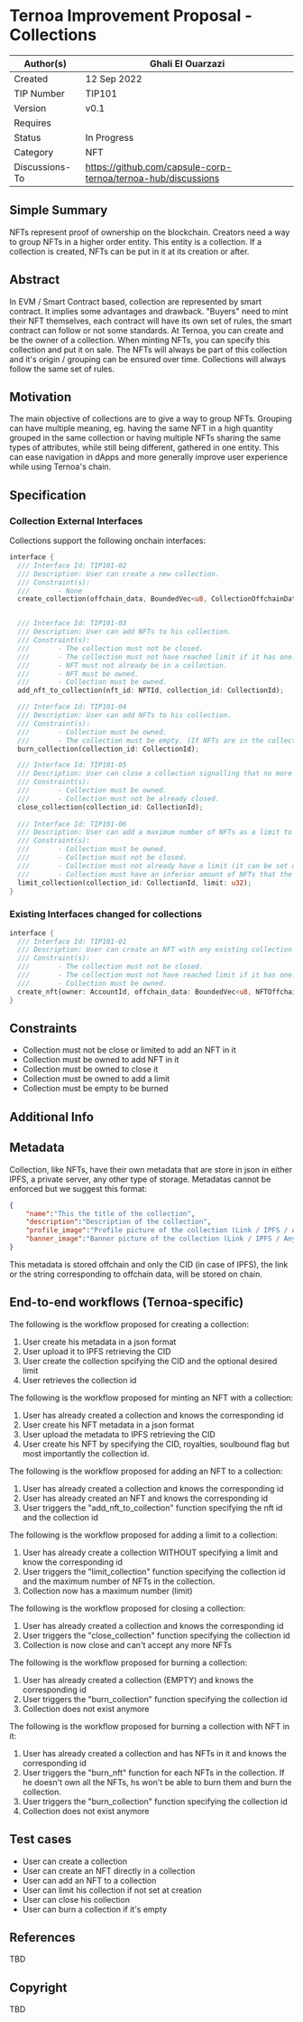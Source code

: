 # Ternoa Improvement Proposal - Collections

| Author(s)      | Ghali El Ouarzazi |
| ----------- | ----------- |
| Created   | 12 Sep 2022       |
| TIP Number   | TIP101       |
| Version   | v0.1       |
| Requires   | <Link to Basic NFT TIP here>       |
| Status | In Progress       |
| Category   | NFT       |
| Discussions-To   | https://github.com/capsule-corp-ternoa/ternoa-hub/discussions     |


## Simple Summary

NFTs represent proof of ownership on the blockchain. Creators need a way to group NFTs in a higher order entity. This entity is a collection. If a collection is created, NFTs can be put in it at its creation or after.

## Abstract

In EVM / Smart Contract based, collection are represented by smart contract. It implies some advantages and drawback. "Buyers" need to mint their NFT themselves, each contract will have its own set of rules, the smart contract can follow or not some standards.
At Ternoa, you can create and be the owner of a collection. When minting NFTs, you can specify this collection and put it on sale. The NFTs will always be part of this collection and it's origin / grouping can be ensured over time. Collections will always follow the same set of rules.

## Motivation

The main objective of collections are to give a way to group NFTs. Grouping can have multiple meaning, eg. having the same NFT in a high quantity grouped in the same collection or having multiple NFTs sharing the same types of attributes, while still being different, gathered in one entity. This can ease navigation in dApps and more generally improve user experience while using Ternoa's chain.

## Specification

### Collection External Interfaces
Collections support the following onchain interfaces:
```rust
interface { 
  /// Interface Id: TIP101-02
  /// Description: User can create a new collection.
  /// Constraint(s): 
  ///		- None
  create_collection(offchain_data, BoundedVec<u8, CollectionOffchainDataLimit>, limit: Option<u32>);


  /// Interface Id: TIP101-03
  /// Description: User can add NFTs to his collection.
  /// Constraint(s):  
  ///		- The collection must not be closed.
  ///		- The collection must not have reached limit if it has one.
  ///		- NFT must not already be in a collection.
  ///		- NFT must be owned.
  ///		- Collection must be owned.
  add_nft_to_collection(nft_id: NFTId, collection_id: CollectionId);

  /// Interface Id: TIP101-04
  /// Description: User can add NFTs to his collection.
  /// Constraint(s):  
  ///		- Collection must be owned.
  ///		- The collection must be empty. (If NFTs are in the collection, they need to be burned)
  burn_collection(collection_id: CollectionId);

  /// Interface Id: TIP101-05
  /// Description: User can close a collection signalling that no more NFTs will be added in the collection.
  /// Constraint(s):  
  ///		- Collection must be owned.
  ///		- Collection must not be already closed.
  close_collection(collection_id: CollectionId);
  
  /// Interface Id: TIP101-06
  /// Description: User can add a maximum number of NFTs as a limit to his collection. Once the collection reaches that number of collection, it will be considered limited (complete)
  /// Constraint(s):  
  ///		- Collection must be owned.
  ///		- Collection must not be closed.
  ///		- Collection must not already have a limit (it can be set on collection creation).
  ///		- Collection must have an inferior amount of NFTs that the speified limit.
  limit_collection(collection_id: CollectionId, limit: u32);
}
```

### Existing Interfaces changed for collections
```rust
interface {
  /// Interface Id: TIP101-01
  /// Description: User can create an NFT with any existing collection he owns.
  /// Constraint(s): 
  ///		- The collection must not be closed.
  ///		- The collection must not have reached limit if it has one.
  ///		- Collection must be owned.
  create_nft(owner: AccountId, offchain_data: BoundedVec<u8, NFTOffchainDataLimit>, royalty: Permill, collection_id: Option<CollectionId>, is_soulbound: bool);
}
```

## Constraints

 - Collection must not be close or limited to add an NFT in it
 - Collection must be owned to add NFT in it
 - Collection must be owned to close it
 - Collection must be owned to add a limit
 - Collection must be empty to be burned

## Additional Info

## Metadata

Collection, like NFTs, have their own metadata that are store in json in either IPFS, a private server, any other type of storage. Metadatas cannot be enforced but we suggest this format:
```json
{
	"name":"This the title of the collection",
	"description":"Description of the collection",
	"profile_image":"Profile picture of the collection (Link / IPFS / Any)",
	"banner_image":"Banner picture of the collection (Link / IPFS / Any)",
}
```
This metadata is stored offchain and only the CID (in case of IPFS), the link or the string corresponding to offchain data, will be stored on chain.

## End-to-end workflows (Ternoa-specific)

The following is the workflow proposed for creating a collection:

 1. User create his metadata in a json format
 2. User upload it to IPFS retrieving the CID
 3. User create the collection spcifying the CID and the optional desired limit
 4. User retrieves the collection id

The following is the workflow proposed for minting an NFT with a collection:

 1. User has already created a collection and knows the corresponding id
 2. User create his NFT metadata in a json format
 3. User upload the metadata to IPFS retrieving the CID
 4. User create his NFT by specifying the CID, royalties, soulbound flag but most importantly the collection id.

The following is the workflow proposed for adding an NFT to a collection:

 1. User has already created a collection and knows the corresponding id
 2. User has already created an NFT and knows the corresponding id
 3. User triggers the "add_nft_to_collection" function specifying the nft id and the collection id

The following is the workflow proposed for adding a limit to a collection:

 1. User has already create a collection WITHOUT specifying a limit and know the corresponding id
 2. User triggers the "limit_collection" function specifying the collection id and the maximum number of NFTs in the collection.
 3. Collection now has a maximum number (limit)

The following is the workflow proposed for closing a collection:

 1. User has already created a collection and knows the corresponding id
 2. User triggers the "close_collection" function specifying the collection id
 3. Collection is now close and can't accept any more NFTs

The following is the workflow proposed for burning a collection:
 1. User has already created a collection (EMPTY) and knows the corresponding id
 3. User triggers the "burn_collection" function specifying the collection id
 4. Collection does not exist anymore
 
The following is the workflow proposed for burning a collection with NFT in it:
 1. User has already created a collection and has NFTs in it and knows the corresponding id
 2. User triggers the "burn_nft" function for each NFTs in the collection. If he doesn't own all the NFTs, hs won't be able to burn them and burn the collection.
 3. User triggers the "burn_collection" function specifying the collection id
 4. Collection does not exist anymore

## Test cases

* User can create a collection
* User can create an NFT directly in a collection
* User can add an NFT to a collection
* User can limit his collection if not set at creation
* User can close his collection
* User can burn a collection if it's empty
 
## References
TBD

## Copyright
TBD
